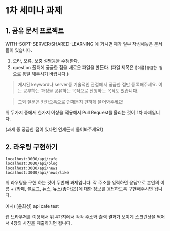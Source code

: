 # 1차 세미나 과제

## 1. 공유 문서 프로젝트

WITH-SOPT-SERVER/SHARED-LEARNING 에 가시면 제가 일부 작성해놓은 문서들이 있습니다.

1. 오타, 오류, 보충 설명등을 수정한다.
2. question 폴더에 궁금한 점을 새로운 파일을 만든다. (파일 제목은 ```[이름]궁금한 점```으로 통일 해주시기 바랍니다.)

> 게시된 keyword나 server등 기술적인 관점에서 궁금한 점만 등록해주세요. 이는 공부하는 과정을 공유하는 목적으로 진행하는 목적도 있습니다.

> 그외 질문은 카카오톡으로 언제든지 편하게 물어봐주세요!

위 두가지 중에서 한가지 이상을 적용해서 Pull Request를 올리는 것이 1차 과제입니다.

(과제 중 궁금한 점이 있다면 언제든지 물어봐주세요!)


## 2. 라우팅 구현하기

```
localhost:3000/api/cafe
localhost:3000/api/blog
localhost:3000/api/news
localhost:3000/api/news/like
```

위 라우팅을 구현 하는 것이 두번째 과제입니다.
각 주소를 입력하면 응답으로 본인의 이름 + {카페, 블로그, 뉴스, 뉴스(좋아요)}에 대한 정보를 응답하도록 구현해주시면 됩니다.

예시) [윤희성] api cafe test

웹 브라우저를 이용해서 위 4가지에서 각각 주소와  출력 결과가 보이게 스크린샷을 찍어서 4장의 사진을 제출하기면 됩니다.